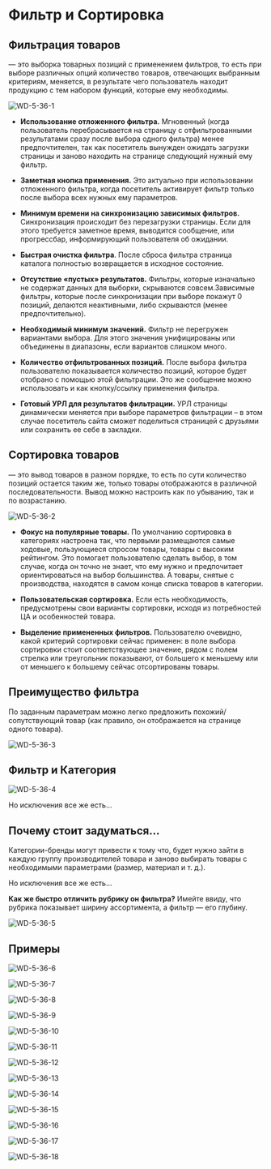 # Фильтр и Сортировка

## Фильтрация товаров

— это выборка товарных позиций с применением фильтров, то есть при выборе различных опций количество товаров, отвечающих выбранным критериям, меняется, в результате чего пользователь находит продукцию с тем набором функций, которые ему необходимы.

![WD-5-36-1](/images/2019/05/wd-5-36-1.png)

- **Использование отложенного фильтра.** Мгновенный (когда пользователь перебрасывается на страницу с отфильтрованными результатами сразу после выбора одного фильтра) менее предпочтителен, так как посетитель вынужден ожидать загрузки страницы и заново находить на странице следующий нужный ему фильтр.

- **Заметная кнопка применения.** Это актуально при использовании отложенного фильтра, когда посетитель активирует фильтр только после выбора всех нужных ему параметров.

- **Минимум времени на синхронизацию зависимых фильтров.** Синхронизация происходит без перезагрузки страницы. Если для этого требуется заметное время, выводится сообщение, или прогрессбар, информирующий пользователя об ожидании.

- **Быстрая очистка фильтра**. После сброса фильтра страница каталога полностью возвращается в исходное состояние.

- **Отсутствие «пустых» результатов.** Фильтры, которые изначально не содержат данных для выборки, скрываются совсем.Зависимые фильтры, которые после синхронизации при выборе покажут 0 позиций, делаются неактивными, либо скрываются (менее предпочтительно).

- **Необходимый минимум значений.** Фильтр не перегружен вариантами выбора. Для этого значения унифицированы или объединены в диапазоны, если вариантов слишком много.

- **Количество отфильтрованных позиций.** После выбора фильтра пользователю показывается количество позиций, которое будет отобрано с помощью этой фильтрации. Это же сообщение можно использовать и как кнопку/ссылку применения фильтра.

- **Готовый УРЛ для результатов фильтрации.** УРЛ страницы динамически меняется при выборе параметров фильтрации – в этом случае посетитель сайта сможет поделиться страницей с друзьями или сохранить ее себе в закладки.

## Сортировка товаров

— это вывод товаров в разном порядке, то есть по сути количество позиций остается таким же, только товары отображаются в различной последовательности. Вывод можно настроить как по убыванию, так и по возрастанию.

![WD-5-36-2](/images/2019/05/wd-5-36-2.png)

- **Фокус на популярные товары.** По умолчанию сортировка в категориях настроена так, что первыми размещаются самые ходовые, пользующиеся спросом товары, товары с высоким рейтингом. Это помогает пользователю сделать выбор, в том случае, когда он точно не знает, что ему нужно и предпочитает ориентироваться на выбор большинства. А товары, снятые с производства, находятся в самом конце списка товаров в категории.

- **Пользовательская сортировка.** Если есть необходимость, предусмотрены свои варианты сортировки, исходя из потребностей ЦА и особенностей товара.

- **Выделение примененных фильтров.** Пользователю очевидно, какой критерий сортировки сейчас применен: в поле выбора сортировки стоит соответствующее значение, рядом с полем стрелка или треугольник показывают, от большего к меньшему или от меньшего к большему сейчас отсортированы товары.

## Преимущество фильтра

По заданным параметрам можно легко предложить похожий/сопутствующий товар (как правило, он отображается на странице одного товара).

![WD-5-36-3](/images/2019/05/wd-5-36-3.png)

## Фильтр и Категория

![WD-5-36-4](/images/2019/05/wd-5-36-4.png)

Но исключения все же есть...

## Почему стоит задуматься...

Категории-бренды могут привести к тому что, будет нужно зайти в каждую группу производителей товара и заново выбирать товары с необходимыми параметрами (размер, материал и т. д.).

Но исключения все же есть...

**Как же быстро отличить рубрику он фильтра?** Имейте ввиду, что рубрика показывает ширину ассортимента, а фильтр — его глубину.

![WD-5-36-5](/images/2019/05/wd-5-36-5.png)

## Примеры

![WD-5-36-6](/images/2019/05/wd-5-36-6.png)

![WD-5-36-7](/images/2019/05/wd-5-36-7.png)

![WD-5-36-8](/images/2019/05/wd-5-36-8.png)

![WD-5-36-9](/images/2019/05/wd-5-36-9.png)

![WD-5-36-10](/images/2019/05/wd-5-36-10.png)

![WD-5-36-11](/images/2019/05/wd-5-36-11.png)

![WD-5-36-12](/images/2019/05/wd-5-36-12.png)

![WD-5-36-13](/images/2019/05/wd-5-36-13.png)

![WD-5-36-14](/images/2019/05/wd-5-36-14.png)

![WD-5-36-15](/images/2019/05/wd-5-36-15.png)

![WD-5-36-16](/images/2019/05/wd-5-36-16.png)

![WD-5-36-17](/images/2019/05/wd-5-36-17.png)

![WD-5-36-18](/images/2019/05/wd-5-36-18.png)

